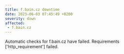 ```yaml
---
title: f.bain.cz downtime
date: 2023-06-03 07:45:49 +0200
severity: down
affected:
 - f.bain.cz
---
```

Automatic checks for f.bain.cz have failed. Requirements ['http_requirement'] failed.
